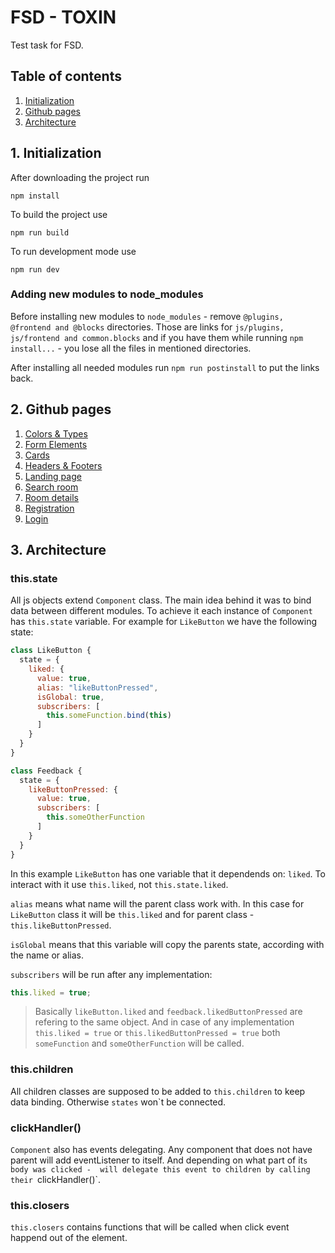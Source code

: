 # FSD - TOXIN
Test task for FSD.

## Table of contents
1. [Initialization](#initialization)
2. [Github pages](#githubPages)
3. [Architecture](#architecture)

<a name="initialization"></a>

## 1. Initialization
After downloading the project run
```
npm install
```

To build the project use
```
npm run build
```
To run development mode use
```
npm run dev
```

### Adding new modules to node_modules
Before installing new modules to `node_modules` - remove `@plugins, @frontend and @blocks` directories. 
Those are links for `js/plugins, js/frontend and common.blocks` 
and if you have them while running `npm install...` - you lose all the files in mentioned directories.  

After installing all needed modules run `npm run postinstall` to put the links back.

<a name="githubPages"></a>

## 2. Github pages
1. [Colors & Types](https://fmvasilenko.github.io/TOXIN/colors)
2. [Form Elements](https://fmvasilenko.github.io/TOXIN/form-elements)
3. [Cards](https://fmvasilenko.github.io/TOXIN/cards)
4. [Headers & Footers](https://fmvasilenko.github.io/TOXIN/headers)
5. [Landing page](https://fmvasilenko.github.io/TOXIN/landing)
6. [Search room](https://fmvasilenko.github.io/TOXIN/search-room)
7. [Room details](https://fmvasilenko.github.io/TOXIN/room-details)
8. [Registration](https://fmvasilenko.github.io/TOXIN/registration)
9. [Login](https://fmvasilenko.github.io/TOXIN/login)

<a name="architecture"></a>

## 3. Architecture

### this.state
All js objects extend `Component` class.
The main idea behind it was to bind data between different modules.
To achieve it each instance of `Component` has `this.state` variable.
For example for `LikeButton` we have the following state:

```js
class LikeButton {
  state = {
    liked: {
      value: true,
      alias: "likeButtonPressed",
      isGlobal: true,
      subscribers: [
        this.someFunction.bind(this)
      ]
    }
  }
}
```
```js
class Feedback {
  state = {
    likeButtonPressed: {
      value: true,
      subscribers: [
        this.someOtherFunction
      ]
    }
  }
}
```

In this example `LikeButton` has one variable that it dependends on: `liked`. 
To interact with it use `this.liked`, not `this.state.liked`.

`alias` means what name will the parent class work with. In this case for `LikeButton` class it will be `this.liked` and for 
parent class - `this.likeButtonPressed`.

`isGlobal` means that this variable will copy the parents state, according with the name or alias.

`subscribers` will be run after any implementation:
```js
this.liked = true;
```

> Basically `likeButton.liked` and `feedback.likedButtonPressed` are refering to the same object.
> And in case of any implementation `this.liked = true` or `this.likedButtonPressed = true` 
> both `someFunction` and `someOtherFunction` will be called.


### this.children
All children classes are supposed to be added to `this.children` to keep data binding.
Otherwise `states` won`t be connected.


### clickHandler()
`Component` also has events delegating.
Any component that does not have parent will add eventListener to itself. And depending on what part of it`s body was clicked - 
will delegate this event to children by calling their `clickHandler()`.


### this.closers
`this.closers` contains functions that will be called when click event happend out of the element.

